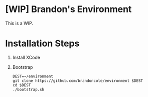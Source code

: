 # [WIP] Brandon's Environment

This is a WIP.

# Installation Steps

1. Install XCode

2. Bootstrap

    ```shell
    DEST=~/environment
    git clone https://github.com/brandoncole/environment $DEST
    cd $DEST
    ./bootstrap.sh
    ```
